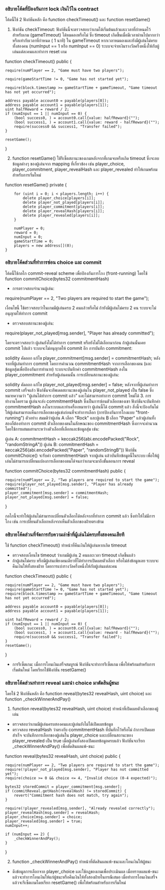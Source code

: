 ### อธิบายโค้ดที่ป้องกันการ lock เงินไว้ใน contract
โค้ดนี้ใช้ 2 ฟังก์ชันหลัก คือ function checkTimeout() และ function resetGame()

1. ฟังก์ชัน checkTimeout: ฟังก์ชันนี้จะตรวจสอบว่าเกมได้เริ่มต้นแล้วและเวลาที่กำหนดไว้สำหรับเกม (gameTimeout) ได้หมดลงหรือไม่ ซึ่ง timeout เกิดขึ้นเมื่อมีเวลาผ่านไปมากกว่าหรือเท่ากับเวลาที่กำหนด ( 1 นาที) ใน gameTimeout
หากเวลาหมดลงและยังมีผู้เล่นไม่ครบทั้งสองคน (numInput == 1 หรือ numInput == 0) ระบบจะจ่ายเงินรางวัลครึ่งหนึ่งให้กับผู้เล่นแต่ละคนและทำการ reset เกม

function checkTimeout() public {

    require(numPlayer == 2, "Game must have two players");
    
    require(gameStartTime != 0, "Game has not started yet");
    
    require(block.timestamp >= gameStartTime + gameTimeout, "Game timeout has not yet occurred");

    address payable account0 = payable(players[0]);
    address payable account1 = payable(players[1]);
    uint halfReward = reward / 2;
    if (numInput == 1 || numInput == 0) {
        (bool success0, ) = account0.call{value: halfReward}("");
        (bool success1, ) = account1.call{value: reward - halfReward}("");
        require(success0 && success1, "Transfer failed");
    }

    resetGame();
}

2. function resetGame() ใช้รีเซ็ตสถานะของเกมหลังจากที่เกมจบหรือเกิด timeout
ซึ่งจะลบข้อมูลต่างๆ ของผู้เล่นจาก mapping ที่เกี่ยวข้อง เช่น player_choice, player_commitment, player_revealHash และ player_revealed ทำให้เกมพร้อมสำหรับการเริ่มใหม่

function resetGame() private {

        for (uint i = 0; i < players.length; i++) {
            delete player_choice[players[i]];
            delete player_not_played[players[i]];
            delete player_commitment[players[i]];
            delete player_revealHash[players[i]];
            delete player_revealed[players[i]];
        }

        numPlayer = 0;
        reward = 0;
        numInput = 0;
        gameStartTime = 0;
        players = new address[](0);
    }

### อธิบายโค้ดส่วนที่ทำการซ่อน choice และ commit
โค้ดนี้ใช้กลไก commit-reveal scheme เพื่อป้องกันการโกง (front-running) โดยใช้
function commitChoice(bytes32 commitmentHash) 
- การตรวจสอบจำนวนผู้เล่น:

require(numPlayer == 2, "Two players are required to start the game");

เงื่อนไขนี้ ใช้ตรวจสอบว่าในเกมมีผู้เล่นครบ 2 คนแล้วหรือไม่ ถ้ายังมีผู้เล่นไม่ครบ 2 คน ระบบจะไม่อนุญาตให้ทำการ commit

- ตรวจสอบสถานะของผู้เล่น:

require(player_not_played[msg.sender], "Player has already committed");

โดยจะตรวจสอบว่า ผู้เล่นยังไม่ได้ทำการ commit หรือยังไม่ได้เลือกมาก่อน ถ้าผู้เล่นนั้นเคย commit ไปแล้ว ระบบจะไม่อนุญาตให้ commit อีก
การบันทึก commitment:

solidity
คัดลอก
แก้ไข
player_commitment[msg.sender] = commitmentHash;
หลังจากที่ผู้เล่นทำการ commit โดยการคำนวณ commitmentHash จากการเลือกของตน (และข้อมูลสุ่มเพื่อป้องกันการทำนาย) ระบบจะบันทึกค่า commitmentHash ลงใน player_commitment สำหรับผู้เล่นคนนั้น
การเปลี่ยนสถานะของผู้เล่น:

solidity
คัดลอก
แก้ไข
player_not_played[msg.sender] = false;
หลังจากที่ผู้เล่นทำการ commit เสร็จแล้ว ฟังก์ชันจะอัพเดตสถานะของผู้เล่นใน player_not_played เป็น false ซึ่งหมายความว่า "ผู้เล่นได้ทำการ commit แล้ว" และไม่สามารถทำการ commit ใหม่ได้
3. การทำงานโดยรวม
ผู้เล่นจะส่ง commitmentHash ซึ่งเป็นการซ่อนตัวเลือกของเขา
ฟังก์ชันจะบันทึกค่า commitmentHash ลงในระบบและทำเครื่องหมายว่า ผู้เล่นนี้ได้ commit แล้ว
สิ่งนี้จะป้องกันไม่ให้ผู้เล่นสามารถเห็นการเลือกของคู่แข่งก่อนที่จะทำการเลือก (การป้องกันการโกงแบบ "front-running")
ตัวอย่าง
สมมติว่าผู้เล่น A เลือก "Rock" และผู้เล่น B เลือก "Paper" แล้วผู้เล่นทั้งสองก็ต้องทำการ commit ตัวเลือกของตนในลักษณะของ commitmentHash ซึ่งอาจจะคำนวณโดยใช้การผสมผสานระหว่างตัวเลือกที่เลือกและข้อมูลสุ่ม เช่น:

ผู้เล่น A: commitmentHash = keccak256(abi.encodePacked("Rock", "randomStringA"))
ผู้เล่น B: commitmentHash = keccak256(abi.encodePacked("Paper", "randomStringB"))
ฟังก์ชัน commitChoice() จะรับค่า commitmentHash จากผู้เล่น แล้วบันทึกข้อมูลนี้ในระบบ เพื่อให้ผู้เล่นไม่สามารถเปลี่ยนแปลงการเลือกของตนได้จนกว่าเกมจะมาถึงขั้นตอนการ reveal












function commitChoice(bytes32 commitmentHash) public {
    
    require(numPlayer == 2, "Two players are required to start the game");
    require(player_not_played[msg.sender], "Player has already committed");
    player_commitment[msg.sender] = commitmentHash;
    player_not_played[msg.sender] = false;
}

กลไกนี้จะทำให้ผู้เล่นไม่สามารถเปลี่ยนตัวเลือกได้หลังจากที่ทำการ commit แล้ว ซึ่งทำให้ไม่มีการโกง เช่น การเปลี่ยนตัวเลือกหลังจากเห็นตัวเลือกของฝ่ายตรงข้าม

### อธิบายโค้ดส่วนที่จัดการกับความล่าช้าที่ผู้เล่นไม่ครบทั้งสองคนเสียที
ใช้ function checkTimeout() ทำหน้าที่คืนเงินให้ผู้เล่นหากเกิด timeout
- ตรวจสอบเงื่อนไข timeout ว่าเกมมีผู้เล่น 2 คนและเวลา timeout เกิดขึ้นแล้ว
- ถ้าผู้เล่นไม่ครบ หรือมีผู้เล่นเพียงคนเดียวที่ได้ทำการเปิดเผยตัวเลือก หรือไม่ส่งข้อมูลเลย ระบบจะคืนเงินให้ทั้งสองฝ่าย โดยการแบ่งรางวัลครึ่งหนึ่งให้กับผู้เล่นแต่ละคน

function checkTimeout() public {

    require(numPlayer == 2, "Game must have two players");
    require(gameStartTime != 0, "Game has not started yet");
    require(block.timestamp >= gameStartTime + gameTimeout, "Game timeout has not yet occurred");

    address payable account0 = payable(players[0]);
    address payable account1 = payable(players[1]);

    uint halfReward = reward / 2;
    if (numInput == 1 || numInput == 0) {
        (bool success0, ) = account0.call{value: halfReward}("");
        (bool success1, ) = account1.call{value: reward - halfReward}("");
        require(success0 && success1, "Transfer failed");
    }
    resetGame();
}

- การรีเซ็ตเกม: เมื่อการโอนเงินเสร็จสมบูรณ์ ฟังก์ชันจะทำการรีเซ็ตเกม เพื่อให้พร้อมสำหรับการเริ่มต้นใหม่ โดยเรียกใช้ฟังก์ชัน resetGame()

### อธิบายโค้ดส่วนทำการ reveal และนำ choice มาตัดสินผู้ชนะ 
โดยใช้ 2 ฟังก์ชันหลัก คือ function reveal(bytes32 revealHash, uint choice) และ function _checkWinnerAndPay()
1. function reveal(bytes32 revealHash, uint choice) ทำหน้าที่เปิดเผยตัวเลือกของผู้เล่น 
- ตรวจสอบว่าเกมมีผู้เล่นครบสองคนและผู้เล่นยังไม่ได้เปิดเผยข้อมูล
- ตรวจสอบ revealHash ว่าตรงกับ commitmentHash ที่บันทึกไว้หรือไม่
ถ้าการเปิดเผยสำเร็จ จะบันทึกการเลือกของผู้เล่นใน player_choice และเปลี่ยนสถานะของ player_revealed เป็น true
เมื่อผู้เล่นทั้งสองเปิดเผยข้อมูลครบแล้ว ฟังก์ชันจะเรียก _checkWinnerAndPay() เพื่อตัดสินผลแพ้-ชนะ

function reveal(bytes32 revealHash, uint choice) public {

    require(numPlayer == 2, "Two players are required to start the game");
    require(!player_not_played[msg.sender], "Player has not committed yet");
    require(choice >= 0 && choice <= 4, "Invalid choice (0-4 expected)");

    bytes32 storedCommit = player_commitment[msg.sender];
    if (commitReveal.getHash(revealHash) != storedCommit) {
        revert("Commitment hash does not match, try again");
    }

    require(!player_revealed[msg.sender], "Already revealed correctly");
    player_revealHash[msg.sender] = revealHash;
    player_choice[msg.sender] = choice;
    player_revealed[msg.sender] = true;
    numInput++;

    if (numInput == 2) {
        _checkWinnerAndPay();
    }
}

2. function _checkWinnerAndPay() ทำหน้าที่ตัดสินผลแพ้-ชนะและโอนเงินให้ผู้ชนะ
- ดึงข้อมูลการเลือกจาก player_choice และใช้กฎของเกมเพื่อประเมินผล เมื่อทราบผลแพ้-ชนะแล้วจะทำการโอนเงินให้แก่ผู้ชนะหรือคืนเงินให้ทั้งสองฝ่ายในกรณีเสมอ
เมื่อทำการโอนเงินเสร็จแล้วจะรีเซ็ตเกมโดยเรียก resetGame() เพื่อให้พร้อมสำหรับการเริ่มใหม่